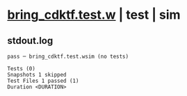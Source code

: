 # [bring_cdktf.test.w](../../../../../tests/valid/bring_cdktf.test.w) | test | sim

## stdout.log
```log
pass ─ bring_cdktf.test.wsim (no tests)

Tests (0)
Snapshots 1 skipped
Test Files 1 passed (1)
Duration <DURATION>
```

